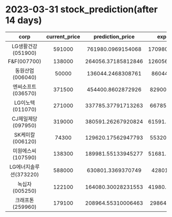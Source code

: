 # 2023-03-31 stock_prediction(after 14 days)

|   corp   |   current_price   |   prediction_price   |   expected_profit   |
|:--------:|:-----------------:|:--------------------:|:-------------------:|
|LG생활건강(051900)|591000|761980.0969154068|170980.09691540676|
|F&F(007700)|138000|264056.37185812846|126056.37185812846|
|동원산업(006040)|50000|136044.2468308761|86044.2468308761|
|엔씨소프트(036570)|371500|454400.8602872926|82900.86028729263|
|LG이노텍(011070)|271000|337785.37791713263|66785.37791713263|
|CJ제일제당(097950)|319000|380591.26267920824|61591.262679208245|
|SK케미칼(006120)|74300|129620.17562947793|55320.17562947793|
|미원에스씨(107590)|138300|189981.55133945277|51681.551339452766|
|LG에너지솔루션(373220)|588000|630801.3369370749|42801.3369370749|
|녹십자(005250)|122100|164080.30028231553|41980.300282315526|
|크래프톤(259960)|179100|208964.55310006463|29864.55310006463|
